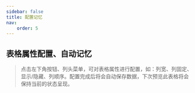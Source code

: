 ```yaml
---
sidebar: false
title: 配置记忆
nav: 
    order: 5
---
```



## 表格属性配置、自动记忆

> 点击左下角按钮、列头菜单，可对表格属性进行配置，如：列宽、列固定、显示/隐藏、列顺序。配置完成后将会自动保存数据，下次预览此表格将会保持当前的状态呈现。

<code src="./Examples/Memorize/index.tsx"></code>
